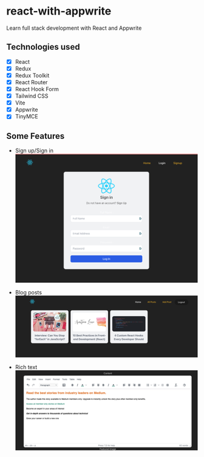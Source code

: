 # react-with-appwrite
Learn full stack development with React and Appwrite

## Technologies used
- [x] React
- [x] Redux
- [x] Redux Toolkit
- [x] React Router
- [x] React Hook Form
- [x] Tailwind CSS
- [x] Vite
- [x] Appwrite 
- [x] TinyMCE

## Some Features
- Sign up/Sign in
![alt text](./src/assets/image.png)

- Blog posts
![alt text](./src/assets/image-2.png)

- Rich text
![alt text](./src/assets/image-3.png)